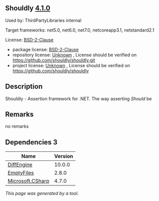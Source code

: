 Shouldly [4.1.0](https://www.nuget.org/packages/Shouldly/4.1.0)
--------------------

Used by: ThirdPartyLibraries internal

Target frameworks: net5.0, net6.0, net7.0, netcoreapp3.1, netstandard2.1

License: [BSD-2-Clause](../../../../licenses/bsd-2-clause) 

- package license: [BSD-2-Clause](https://licenses.nuget.org/BSD-2-Clause) 
- repository license: [Unknown](https://github.com/shouldly/shouldly.git) , License should be verified on https://github.com/shouldly/shouldly.git
- project license: [Unknown](https://github.com/shouldly/shouldly) , License should be verified on https://github.com/shouldly/shouldly

Description
-----------
Shouldly - Assertion framework for .NET. The way asserting *Should* be

Remarks
-----------
no remarks


Dependencies 3
-----------

|Name|Version|
|----------|:----|
|[DiffEngine](../../../../packages/nuget.org/diffengine/10.0.0)|10.0.0|
|[EmptyFiles](../../../../packages/nuget.org/emptyfiles/2.8.0)|2.8.0|
|[Microsoft.CSharp](../../../../packages/nuget.org/microsoft.csharp/4.7.0)|4.7.0|

*This page was generated by a tool.*